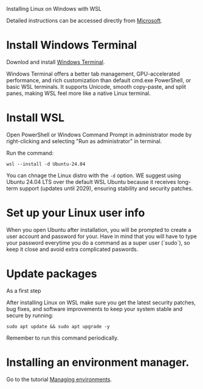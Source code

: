 Installing Linux on Windows with WSL

Detailed instructions can be accessed directly from [Microsoft](https://learn.microsoft.com/en-us/windows/wsl/install).

# Install Windows Terminal

Downlod and install [Windows Terminal](https://apps.microsoft.com/detail/9n0dx20hk701?hl=en-US&gl=US). 

Windows Terminal offers a better tab management, GPU-accelerated performance, and rich customization than default cmd.exe PowerShell, or basic WSL terminals. It supports Unicode, smooth copy-paste, and split panes, making WSL feel more like a native Linux terminal.

# Install WSL

Open PowerShell or Windows Command Prompt in administrator mode by right-clicking and selecting "Run as administrator" in terminal.

Run the command:

```
wsl --install -d Ubuntu-24.04
```

You can chnage the Linux distro with the `-d` option. WE suggest using Ubuntu 24.04 LTS over the default WSL Ubuntu because it receives long-term support (updates until 2029), ensuring stability and security patches.

# Set up your Linux user info

When you open Ubuntu after installation, you will be prompted to create a user account and password for your. Have in mind that you will have to type your password everytime you do a command as a super user (´sudo`), so keep it close and avoid extra complicated paswords. 

# Update packages

As a first step 

After installing Linux on WSL make sure you get the latest security patches, bug fixes, and software improvements to keep your system stable and secure by running:

```
sudo apt update && sudo apt upgrade -y
```

Remember to run this command periodically.

# Installing an environment manager.

Go to the tutorial [Managing environments](https://github.com/depaulats/MARRIO_genomics/edit/main/conda.md).

